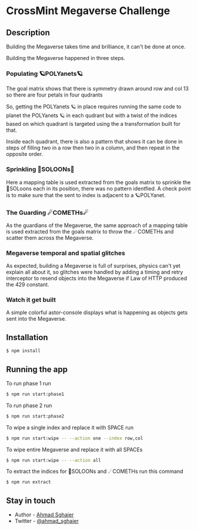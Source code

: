 # CrossMint Megaverse Challenge

## Description

Building the Megaverse takes time and brilliance, it can't be done at once. 

Building the Megaverse happened in three steps.

### Populating 🪐POLYanets🪐

The goal matrix shows that there is symmetry drawn around row and col 13 so there are four petals in four qudrants

So, getting the POLYanets 🪐 in place requires running the same code to planet the POLYanets 🪐 in each qudrant 
but with a twist of the indices based on which quadrant is targeted using the a transformation built for that.

Inside each quadrant, there is also a pattern that shows it can be done in steps of filling two in a row then 
two in a column, and then repeat in the opposite order.

### Sprinkling 🌙SOLOONs🌙

Here a mapping table is used extracted from the goals matrix to sprinkle the 🌙SOLoons each in its position, 
there was no pattern identfied. A check point is to make sure that the sent to index is adjacent to a 🪐POLYanet. 

### The Guarding ☄COMETHs☄

As the guardians of the Megaverse, the same approach of a mapping table is used extracted from the goals matrix to 
throw the ☄COMETHs and scatter them across the Megaverse.

### Megaverse temporal and spatial glitches
As expected, building a Megaverse is full of surprises, physics can't yet explain all about it, so glitches were 
handled by adding a timing and retry interceptor to resend objects into the Megaverse if Law of HTTP produced the 429 constant.

### Watch it get built
A simple colorful astor-console displays what is happening as objects gets sent into the Megaverse.

## Installation

```bash
$ npm install
```

## Running the app

To run phase 1 run 
```bash
$ npm run start:phase1
```

To run phase 2 run 
```bash
$ npm run start:phase2
```

To wipe a single index and replace it with SPACE run
```bash
$ npm run start:wipe -- --action one --index row,col
```

To wipe entire Megaverse and replace it with all SPACEs
```bash
$ npm run start:wipe -- --action all
```

To extract the indices for 🌙SOLOONs and ☄COMETHs run this command
```bash
$ npm run extract
```

## Stay in touch

- Author - [Ahmad Sghaier](https://www.linkedin.com/in/ahmad-sghaier-2619a645/)
- Twitter - [@ahmad_sghaier](https://twitter.com/ahmad_sghaier)